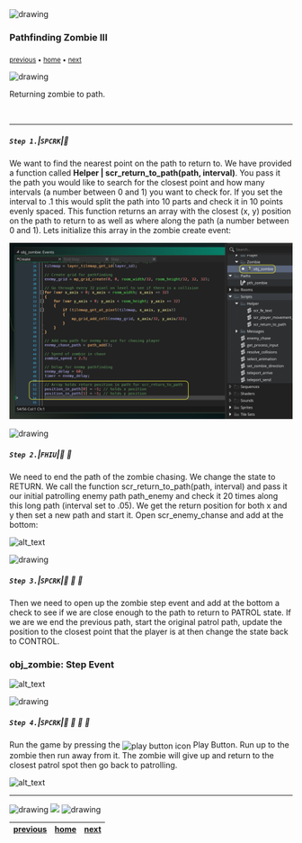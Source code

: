 <img src="https://via.placeholder.com/1000x4/45D7CA/45D7CA" alt="drawing" height="4px"/>

### Pathfinding Zombie III

<sub>[previous](../) • [home](../README.md#user-content-gms2-ue4-space-rocks) • [next](../)</sub>

<img src="https://via.placeholder.com/1000x4/45D7CA/45D7CA" alt="drawing" height="4px"/>

Returning zombie to path.

<br>

---


##### `Step 1.`\|`SPCRK`|:small_blue_diamond:

We want to find the nearest point on the path to return to.  We have provided a function called **Helper | scr_return_to_path(path, interval)**.  You pass it the path you would like to search for the closest point and how many intervals (a number between 0 and 1) you want to check for.  If you set the interval to .1 this would split the path into 10 parts and check it in 10 points evenly spaced.  This function returns an array with the closest (x, y) position on the path to return to as well as where along the path (a number between 0 and 1).  Lets initialize this array in the zombie create event:

![add variables for path returning](images/addPositionToPath.png)

<img src="https://via.placeholder.com/500x2/45D7CA/45D7CA" alt="drawing" height="2px" alt = ""/>

##### `Step 2.`\|`FHIU`|:small_blue_diamond: :small_blue_diamond: 

We need to end the path of the zombie chasing.  We change the state to RETURN. We call the function scr_return_to_path(path, interval) and pass it our initial patrolling enemy path path_enemy and check it 20 times along this long path (interval set to .05).  We get the return position for both x and y then set a new path and start it.  Open scr_enemy_chanse and add at the bottom:

![alt_text](images/.png)

<img src="https://via.placeholder.com/500x2/45D7CA/45D7CA" alt="drawing" height="2px" alt = ""/>

##### `Step 3.`\|`SPCRK`|:small_blue_diamond: :small_blue_diamond: :small_blue_diamond:

Then we need to open up the zombie step event and add at the bottom a check to see if we are close enough to the path to return to PATROL state.  If we are we end the previous path, start the original patrol path, update the position to the closest point that the player is at then change the state back to CONTROL.
			<h3>obj_zombie: Step Event</h3>

![alt_text](images/.png)

<img src="https://via.placeholder.com/500x2/45D7CA/45D7CA" alt="drawing" height="2px" alt = ""/>

##### `Step 4.`\|`SPCRK`|:small_blue_diamond: :small_blue_diamond: :small_blue_diamond: :small_blue_diamond:

Run the game by pressing the <img style="vertical-align:middle" src="http://marcaubanel.com/gamemaker/GMS2-Images/Shared/Icon_RunProject.png" alt="play button icon"> Play Button. Run up to the zombie then run away from it. The zombie will give up and return to the closest patrol spot then go back to patrolling.

![alt_text](images/.png)

___


<img src="https://via.placeholder.com/1000x4/dba81a/dba81a" alt="drawing" height="4px" alt = ""/>

<img src="https://via.placeholder.com/1000x100/45D7CA/000000/?text=Next Up - ADD NEXT PAGE">

<img src="https://via.placeholder.com/1000x4/dba81a/dba81a" alt="drawing" height="4px" alt = ""/>

| [previous](../)| [home](../README.md#user-content-gms2-ue4-space-rocks) | [next](../)|
|---|---|---|
